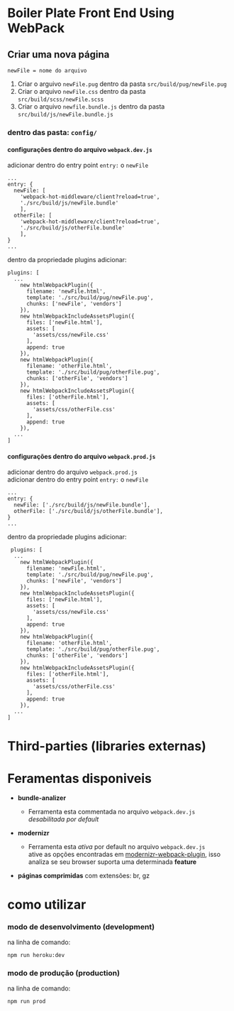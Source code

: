# Boiler Plate Front End Using WebPack

## Criar uma nova página
`newFile = nome do arquivo` <br />
1. Criar o arguivo `newFile.pug` dentro da pasta `src/build/pug/newFile.pug`
1. Criar o arquivo `newFile.css` dentro da pasta `src/build/scss/newFile.scss`
1. Criar o arquivo `newfile.bundle.js` dentro da pasta `src/build/js/newFile.bundle.js`

### dentro das pasta: `config/`
#### configurações dentro do arquivo `webpack.dev.js`
adicionar dentro do entry point `entry:` o `newFile` <br />
    
    ...
    entry: {
      newFile: [
        'webpack-hot-middleware/client?reload=true',
        './src/build/js/newFile.bundle'
        ],
      otherFile: [
        'webpack-hot-middleware/client?reload=true',
        './src/build/js/otherFile.bundle'
        ],
    }
    ...

dentro da propriedade plugins adicionar: <br />
    
    plugins: [
      ...
        new htmlWebpackPlugin({
          filename: 'newFile.html',
          template: './src/build/pug/newFile.pug',
          chunks: ['newFile', 'vendors']
        }),
        new htmlWebpackIncludeAssetsPlugin({
          files: ['newFile.html'],
          assets: [
            'assets/css/newFile.css'        
          ],
          append: true
        }),
        new htmlWebpackPlugin({
          filename: 'otherFile.html',
          template: './src/build/pug/otherFile.pug',
          chunks: ['otherFile', 'vendors']
        }),
        new htmlWebpackIncludeAssetsPlugin({
          files: ['otherFile.html'],
          assets: [
            'assets/css/otherFile.css'        
          ],
          append: true
        }),
      ...
    ]

#### configurações dentro do arquivo `webpack.prod.js`

adicionar dentro do arquivo `webpack.prod.js` <br />
adicionar dentro do entry point `entry:` o `newFile` <br />   

    ...
    entry: {
      newFile: ['./src/build/js/newFile.bundle'],
      otherFile: ['./src/build/js/otherFile.bundle'],
    }
    ...

dentro da propriedade plugins adicionar: <br />

     plugins: [
      ...
        new htmlWebpackPlugin({
          filename: 'newFile.html',
          template: './src/build/pug/newFile.pug',
          chunks: ['newFile', 'vendors']
        }),
        new htmlWebpackIncludeAssetsPlugin({
          files: ['newFile.html'],
          assets: [
            'assets/css/newFile.css'        
          ],
          append: true
        }),
        new htmlWebpackPlugin({
          filename: 'otherFile.html',
          template: './src/build/pug/otherFile.pug',
          chunks: ['otherFile', 'vendors']
        }),
        new htmlWebpackIncludeAssetsPlugin({
          files: ['otherFile.html'],
          assets: [
            'assets/css/otherFile.css'        
          ],
          append: true
        }),
      ...
    ]

# Third-parties (libraries externas)

# Feramentas disponiveis

* **bundle-analizer**
  * Ferramenta esta commentada no arquivo `webpack.dev.js` _desabilitada por default_

* **modernizr**
  * Ferramenta esta _ativa_ por default no arquivo `webpack.dev.js` <br />
  ative as opções encontradas em [modernizr-webpack-plugin](https://github.com/Modernizr/Modernizr/blob/master/lib/config-all.json), isso analiza se seu browser suporta uma determinada **feature**
* **páginas comprimidas** com extensões: br, gz

# como utilizar
### modo de desenvolvimento (development)
na linha de comando:
    
    npm run heroku:dev

### modo de produção (production)
na linha de comando:
    
    npm run prod

